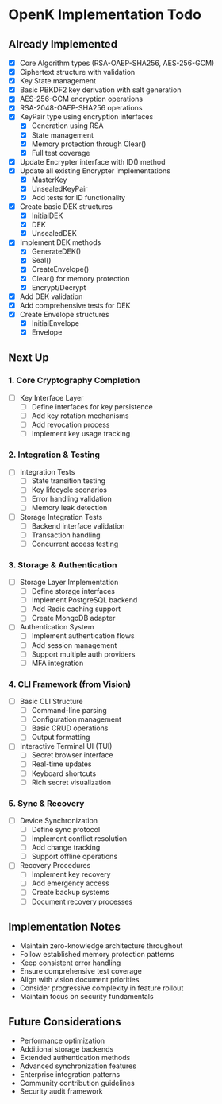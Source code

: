 # OpenK Implementation Todo

## Already Implemented
- [x] Core Algorithm types (RSA-OAEP-SHA256, AES-256-GCM)
- [x] Ciphertext structure with validation
- [x] Key State management
- [x] Basic PBKDF2 key derivation with salt generation
- [x] AES-256-GCM encryption operations
- [x] RSA-2048-OAEP-SHA256 operations
- [x] KeyPair type using encryption interfaces
  - [x] Generation using RSA
  - [x] State management
  - [x] Memory protection through Clear()
  - [x] Full test coverage
- [x] Update Encrypter interface with ID() method
- [x] Update all existing Encrypter implementations
  - [x] MasterKey
  - [x] UnsealedKeyPair
  - [x] Add tests for ID functionality
- [x] Create basic DEK structures
  - [x] InitialDEK
  - [x] DEK
  - [x] UnsealedDEK
- [x] Implement DEK methods
  - [x] GenerateDEK()
  - [x] Seal()
  - [x] CreateEnvelope()
  - [x] Clear() for memory protection
  - [x] Encrypt/Decrypt
- [x] Add DEK validation
- [x] Add comprehensive tests for DEK
- [x] Create Envelope structures
  - [x] InitialEnvelope
  - [x] Envelope

## Next Up

### 1. Core Cryptography Completion
- [ ] Key Interface Layer
  - [ ] Define interfaces for key persistence
  - [ ] Add key rotation mechanisms
  - [ ] Add revocation process
  - [ ] Implement key usage tracking

### 2. Integration & Testing
- [ ] Integration Tests
  - [ ] State transition testing
  - [ ] Key lifecycle scenarios
  - [ ] Error handling validation
  - [ ] Memory leak detection
- [ ] Storage Integration Tests
  - [ ] Backend interface validation
  - [ ] Transaction handling
  - [ ] Concurrent access testing

### 3. Storage & Authentication
- [ ] Storage Layer Implementation
  - [ ] Define storage interfaces
  - [ ] Implement PostgreSQL backend
  - [ ] Add Redis caching support
  - [ ] Create MongoDB adapter
- [ ] Authentication System
  - [ ] Implement authentication flows
  - [ ] Add session management
  - [ ] Support multiple auth providers
  - [ ] MFA integration

### 4. CLI Framework (from Vision)
- [ ] Basic CLI Structure
  - [ ] Command-line parsing
  - [ ] Configuration management
  - [ ] Basic CRUD operations
  - [ ] Output formatting
- [ ] Interactive Terminal UI (TUI)
  - [ ] Secret browser interface
  - [ ] Real-time updates
  - [ ] Keyboard shortcuts
  - [ ] Rich secret visualization

### 5. Sync & Recovery
- [ ] Device Synchronization
  - [ ] Define sync protocol
  - [ ] Implement conflict resolution
  - [ ] Add change tracking
  - [ ] Support offline operations
- [ ] Recovery Procedures
  - [ ] Implement key recovery
  - [ ] Add emergency access
  - [ ] Create backup systems
  - [ ] Document recovery processes

## Implementation Notes
- Maintain zero-knowledge architecture throughout
- Follow established memory protection patterns
- Keep consistent error handling
- Ensure comprehensive test coverage
- Align with vision document priorities
- Consider progressive complexity in feature rollout
- Maintain focus on security fundamentals

## Future Considerations
- Performance optimization
- Additional storage backends
- Extended authentication methods
- Advanced synchronization features
- Enterprise integration patterns
- Community contribution guidelines
- Security audit framework